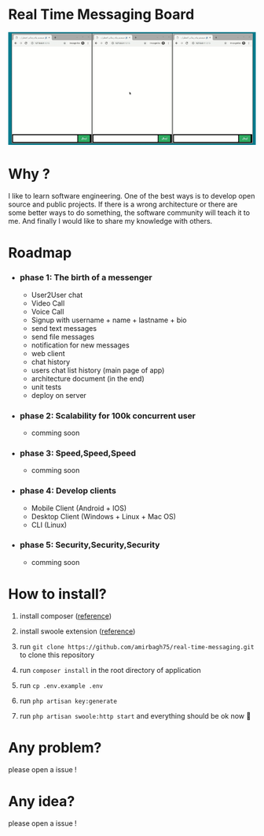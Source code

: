 # Real Time Messaging Board
![](video-screen.gif)


# Why ?

I like to learn software engineering. One of the best ways is to develop open source and public projects. If there is a wrong architecture or there are some better ways to do something, the software community will teach it to me. And finally I would like to share my knowledge with others.

   

# Roadmap

- ### phase 1: The birth of a messenger

    - User2User chat
    - Video Call
    - Voice Call
    - Signup with username + name + lastname + bio
    - send text messages
    - send file messages
    - notification for new messages
    - web client
    - chat history
    - users chat list history (main page of app)
    - architecture document (in the end)
    - unit tests
    - deploy on server

- ### phase 2: Scalability for 100k concurrent user
    - comming soon
- ### phase 3: Speed,Speed,Speed
    - comming soon
- ### phase 4: Develop clients
    - Mobile Client (Android + IOS)
    - Desktop Client (Windows + Linux + Mac OS)
    - CLI (Linux)
- ### phase 5: Security,Security,Security
    - comming soon



# How to install?
1. install composer ([reference](https://getcomposer.org/download/))

2. install swoole extension ([reference](https://www.swoole.co.uk/docs/get-started/installation))

3. run `git clone https://github.com/amirbagh75/real-time-messaging.git` to clone this repository 

4. run `composer install` in the root directory of application

5. run `cp .env.example .env`

6. run `php artisan key:generate`

7. run `php artisan swoole:http start` and everything should be ok now 😬


# Any problem?

please open a issue !

# Any idea?

please open a issue !


